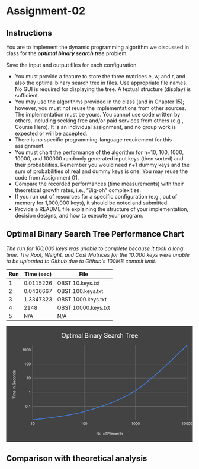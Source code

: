 # Assignment-02

## Instructions

You are to implement the dynamic programming algorithm we discussed in class for the ***optimal binary search tree*** problem.

Save the input and output files for each configuration.
-   You must provide a feature to store the three matrices e, w, and r, and also the optimal binary search tree in files. Use appropriate file names.  No GUI is required for displaying the tree.  A textual structure (display) is sufficient.
-   You may use the algorithms provided in the class (and in Chapter 15); however, you must not reuse the implementations from other sources. The implementation must be yours. You cannot use code written by others, including seeking free and/or paid services from others (e.g., Course Hero). It is an individual assignment, and no group work is expected or will be accepted.
-   There is no specific programming-language requirement for this assignment.
-   You must chart the performance of the algorithm for n=10, 100, 1000, 10000, and 100000 randomly generated input keys (then sorted) and their probabilities. Remember you would need n+1 dummy keys and the sum of probabilities of real and dummy keys is one. You may reuse the code from Assignment 01.
-   Compare the recorded performances (time measurements) with their theoretical growth rates, i.e., “Big-oh” complexities.
-   If you run out of resources for a specific configuration (e.g., out of memory for 1,000,000 keys), it should be noted and submitted.
-   Provide a README file explaining the structure of your implementation, decision designs, and how to execute your program.

## Optimal Binary Search Tree Performance Chart
*The run for 100,000 keys was unable to complete because it took a long time. The Root, Weight, and Cost Matrices for the 10,000 keys were unable to be uploaded to Github due to Github's 100MB commit limit.*

| Run | Time (sec) | File                             |
|-----|------------|----------------------------------|
| 1   | 0.0115226  | OBST.10.keys.txt                 |
| 2   | 0.0436667  | OBST.100.keys.txt                |
| 3   | 1.3347323  | OBST.1000.keys.txt               |
| 4   | 2148       | OBST.10000.keys.txt              |
| 5   |   N/A      |N/A                               |

![](https://github.com/MontoyaR/DP_OptimalBinarySearchTree/blob/master/src/Optimal%20Binary%20Search%20Tree/Optimal%20Binary%20Search%20Tree.png)

## Comparison with theoretical analysis
